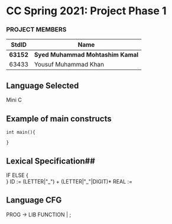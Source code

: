 # CC Spring 2021: Project Phase 1 #
### PROJECT MEMBERS ###
StdID | Name
------------ | -------------
**63152** | **Syed Muhammad Mohtashim Kamal**
63433 | Yousuf Muhammad Khan


## Language Selected ##
Mini C

## Example of main constructs ##
```
int main(){

}
```

## Lexical Specification##
IF
ELSE
{    
}
ID := (LETTER|"\_") + (LETTER|"\_"|DIGIT)*
REAL :=

## Language CFG ##

PROG -> LIB FUNCTION | ;
